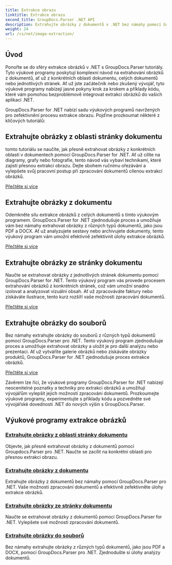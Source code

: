 ```yaml
---
title: Extrakce obrazu
linktitle: Extrakce obrazu
second_title: GroupDocs.Parser .NET API
description: Extrahujte obrázky z dokumentů v .NET bez námahy pomocí GroupDocs.Parser. Vylepšete své možnosti zpracování dokumentů pomocí přesných technik extrakce obrazu.
weight: 24
url: /cs/net/image-extraction/
---
```

## Úvod

Ponořte se do sféry extrakce obrázků v .NET s GroupDocs.Parser tutoriály. Tyto výukové programy poskytují komplexní návod na extrahování obrázků z dokumentů, ať už z konkrétních oblastí dokumentu, celých dokumentů nebo jednotlivých stránek. Ať už jste začátečník nebo zkušený vývojář, tyto výukové programy nabízejí jasné pokyny krok za krokem a příklady kódu, které vám pomohou bezproblémově integrovat extrakci obrázků do vašich aplikací .NET.

GroupDocs.Parser for .NET nabízí sadu výukových programů navržených pro zefektivnění procesu extrakce obrazu. Pojďme prozkoumat některé z klíčových tutoriálů:

## Extrahujte obrázky z oblasti stránky dokumentu
tomto tutoriálu se naučíte, jak přesně extrahovat obrázky z konkrétních oblastí v dokumentech pomocí GroupDocs.Parser for .NET. Ať už cílíte na diagramy, grafy nebo fotografie, tento návod vás vybaví technikami, které zajistí přesnou extrakci obrazu. Dejte sbohem ručnímu ořezávání a vylepšete svůj pracovní postup při zpracování dokumentů cílenou extrakcí obrázků.

[Přečtěte si více](./extract-images-from-document-page-area/)

## Extrahujte obrázky z dokumentu
Odemkněte sílu extrakce obrázků z celých dokumentů s tímto výukovým programem. GroupDocs.Parser for .NET zjednodušuje proces a umožňuje vám bez námahy extrahovat obrázky z různých typů dokumentů, jako jsou PDF a DOCX. Ať už analyzujete sestavy nebo archivujete dokumenty, tento výukový program vám umožní efektivně zefektivnit úlohy extrakce obrázků.

[Přečtěte si více](./extract-images-from-document/)

## Extrahujte obrázky ze stránky dokumentu
Naučte se extrahovat obrázky z jednotlivých stránek dokumentu pomocí GroupDocs.Parser for .NET. Tento výukový program vás provede procesem extrahování obrázků z konkrétních stránek, což vám umožní snadno izolovat a analyzovat vizuální obsah. Ať už zpracováváte faktury nebo získáváte ilustrace, tento kurz rozšíří vaše možnosti zpracování dokumentů.

[Přečtěte si více](./extract-images-from-document-page/)

## Extrahujte obrázky do souborů
Bez námahy extrahujte obrázky do souborů z různých typů dokumentů pomocí GroupDocs.Parser pro .NET. Tento výukový program zjednodušuje proces a umožňuje extrahovat obrázky a uložit je pro další analýzu nebo prezentaci. Ať už vytváříte galerie obrázků nebo získáváte obrázky produktů, GroupDocs.Parser for .NET zjednodušuje proces extrakce obrázků.

[Přečtěte si více](./extract-images-to-files/)

Závěrem lze říci, že výukové programy GroupDocs.Parser for .NET nabízejí neocenitelné poznatky a techniky pro extrakci obrázků a umožňují vývojářům vylepšit jejich možnosti zpracování dokumentů. Prozkoumejte výukové programy, experimentujte s příklady kódu a pozvedněte své vývojářské dovednosti .NET do nových výšin s GroupDocs.Parser.
## Výukové programy extrakce obrázků
### [Extrahujte obrázky z oblasti stránky dokumentu](./extract-images-from-document-page-area/)
Objevte, jak přesně extrahovat obrázky z dokumentů pomocí Groupdocs.Parser pro .NET. Naučte se zacílit na konkrétní oblasti pro přesnou extrakci obrazu.
### [Extrahujte obrázky z dokumentu](./extract-images-from-document/)
Extrahujte obrázky z dokumentů bez námahy pomocí GroupDocs.Parser pro .NET. Vaše možnosti zpracování dokumentů a efektivně zefektivněte úlohy extrakce obrázků.
### [Extrahujte obrázky ze stránky dokumentu](./extract-images-from-document-page/)
Naučte se extrahovat obrázky z dokumentů pomocí GroupDocs.Parser for .NET. Vylepšete své možnosti zpracování dokumentů.
### [Extrahujte obrázky do souborů](./extract-images-to-files/)
Bez námahy extrahujte obrázky z různých typů dokumentů, jako jsou PDF a DOCX, pomocí GroupDocs.Parser pro .NET. Zjednodušte si úlohy analýzy dokumentů.
